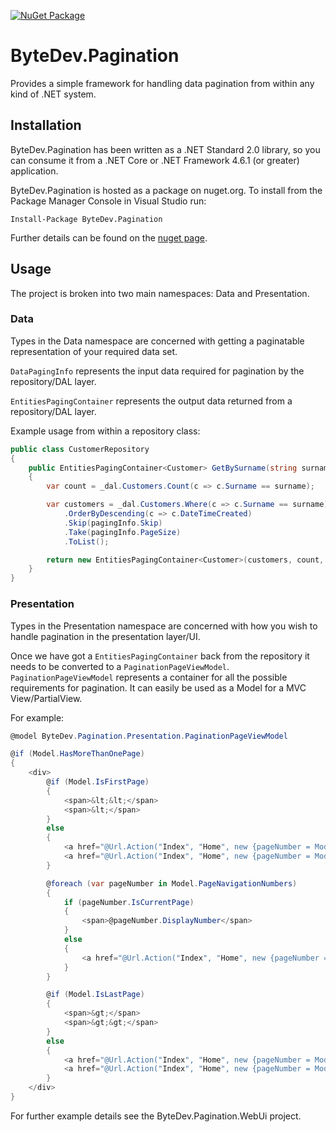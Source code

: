 [![NuGet Package](https://img.shields.io/nuget/v/ByteDev.Pagination.svg)](https://www.nuget.org/packages/ByteDev.Pagination)

# ByteDev.Pagination

Provides a simple framework for handling data pagination from within any kind of .NET system.

## Installation

ByteDev.Pagination has been written as a .NET Standard 2.0 library, so you can consume it from a .NET Core or .NET Framework 4.6.1 (or greater) application.

ByteDev.Pagination is hosted as a package on nuget.org.  To install from the Package Manager Console in Visual Studio run:

`Install-Package ByteDev.Pagination`

Further details can be found on the [nuget page](https://www.nuget.org/packages/ByteDev.Pagination/).


## Usage

The project is broken into two main namespaces: Data and Presentation.

### Data

Types in the Data namespace are concerned with getting a paginatable representation of your required data set.

`DataPagingInfo` represents the input data required for pagination by the repository/DAL layer.

`EntitiesPagingContainer` represents the output data returned from a repository/DAL layer.

Example usage from within a repository class:

```csharp
public class CustomerRepository
{
	public EntitiesPagingContainer<Customer> GetBySurname(string surname, DataPagingInfo pagingInfo)
	{
		var count = _dal.Customers.Count(c => c.Surname == surname);

		var customers = _dal.Customers.Where(c => c.Surname == surname)
			.OrderByDescending(c => c.DateTimeCreated)
			.Skip(pagingInfo.Skip)
			.Take(pagingInfo.PageSize)
			.ToList();

		return new EntitiesPagingContainer<Customer>(customers, count, pagingInfo);
	}
}
```

### Presentation

Types in the Presentation namespace are concerned with how you wish to handle pagination in the presentation layer/UI.

Once we have got a `EntitiesPagingContainer` back from the repository it needs to be converted to a `PaginationPageViewModel`.  `PaginationPageViewModel` represents a container for all the possible requirements for pagination.  It can easily be used as a Model for a MVC View/PartialView.  

For example:

```csharp
@model ByteDev.Pagination.Presentation.PaginationPageViewModel

@if (Model.HasMoreThanOnePage)
{
    <div>
        @if (Model.IsFirstPage)
        {
            <span>&lt;&lt;</span>
            <span>&lt;</span>
        }
        else
        {
            <a href="@Url.Action("Index", "Home", new {pageNumber = Model.FirstPageNumber})">&lt;&lt;</a>
            <a href="@Url.Action("Index", "Home", new {pageNumber = Model.PreviousPageNumber})">&lt;</a>
        }

        @foreach (var pageNumber in Model.PageNavigationNumbers)
        {
            if (pageNumber.IsCurrentPage)
            {
                <span>@pageNumber.DisplayNumber</span>
            }
            else
            {
                <a href="@Url.Action("Index", "Home", new {pageNumber = pageNumber.Number})">@pageNumber.DisplayNumber</a>
            }
        }

        @if (Model.IsLastPage)
        {
            <span>&gt;</span>
            <span>&gt;&gt;</span>
        }
        else
        {
            <a href="@Url.Action("Index", "Home", new {pageNumber = Model.NextPageNumber})">&gt;</a>
            <a href="@Url.Action("Index", "Home", new {pageNumber = Model.LastPageNumber})">&gt;&gt;</a>
        }
    </div>
}
```

For further example details see the ByteDev.Pagination.WebUi project.

